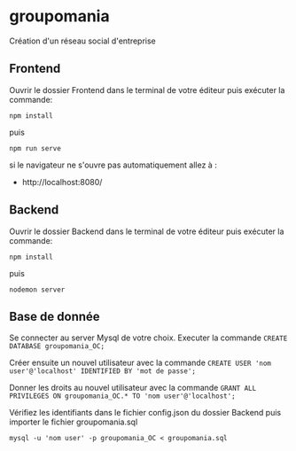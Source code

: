 # groupomania

Création d'un réseau social d'entreprise

## Frontend

Ouvrir le dossier Frontend dans le terminal de votre éditeur puis exécuter la commande:

    npm install

puis

    npm run serve

si le navigateur ne s'ouvre pas automatiquement allez à :

- http://localhost:8080/

## Backend

Ouvrir le dossier Backend dans le terminal de votre éditeur puis exécuter la commande:

    npm install

puis

    nodemon server

## Base de donnée
Se connecter au server Mysql de votre choix. Executer la commande `CREATE DATABASE groupomania_OC;`

Créer ensuite un nouvel utilisateur avec la commande `CREATE USER 'nom user'@'localhost' IDENTIFIED BY 'mot de passe';`

Donner les droits au nouvel utilisateur avec la commande `GRANT ALL PRIVILEGES ON groupomania_OC.* TO 'nom user'@'localhost';`

Vérifiez les identifiants dans le fichier config.json du dossier Backend puis importer le fichier groupomania.sql

    mysql -u 'nom user' -p groupomania_OC < groupomania.sql
